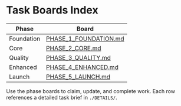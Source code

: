 # Task Boards Index

| Phase | Board |
|---|---|
| Foundation | [PHASE_1_FOUNDATION.md](./PHASE_1_FOUNDATION.md) |
| Core | [PHASE_2_CORE.md](./PHASE_2_CORE.md) |
| Quality | [PHASE_3_QUALITY.md](./PHASE_3_QUALITY.md) |
| Enhanced | [PHASE_4_ENHANCED.md](./PHASE_4_ENHANCED.md) |
| Launch | [PHASE_5_LAUNCH.md](./PHASE_5_LAUNCH.md) |

Use the phase boards to claim, update, and complete work. Each row references a detailed task brief in `./DETAILS/`.
